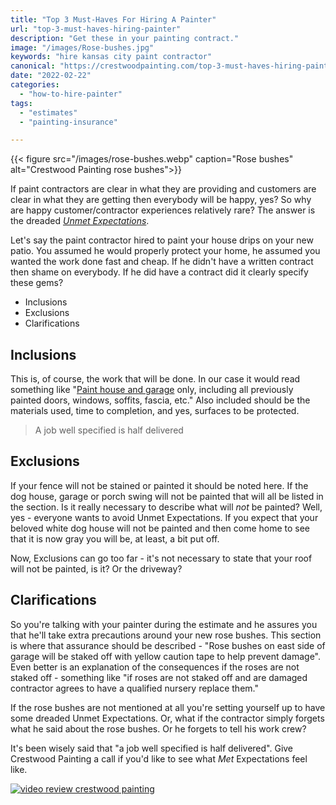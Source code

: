 ```yaml
---
title: "Top 3 Must-Haves For Hiring A Painter"
url: "top-3-must-haves-hiring-painter"
description: "Get these in your painting contract."
image: "/images/Rose-bushes.jpg"
keywords: "hire kansas city paint contractor"
canonical: "https://crestwoodpainting.com/top-3-must-haves-hiring-painter/"
date: "2022-02-22" 
categories:
  - "how-to-hire-painter"
tags:
  - "estimates"
  - "painting-insurance"

---
```

{{< figure src="/images/rose-bushes.webp" caption="Rose bushes" alt="Crestwood Painting rose bushes">}}

If paint contractors are clear in what they are providing and customers are clear in what they are getting then everybody will be happy, yes? So why are happy customer/contractor experiences relatively rare? The answer is the dreaded [_Unmet Expectations_](/reviews/).

Let's say the paint contractor hired to paint your house drips on your new patio. You assumed he would properly protect your home, he assumed you wanted the work done fast and cheap. If he didn't have a written contract then shame on everybody. If he did have a contract did it clearly specify these gems?

- Inclusions
- Exclusions
- Clarifications

## Inclusions

This is, of course, the work that will be done. In our case it would read something like "[Paint house and garage](/exterior-painting-kansas-city/) only, including all previously painted doors, windows, soffits, fascia, etc." Also included should be the materials used, time to completion, and yes, surfaces to be protected.

> A job well specified is half delivered

## Exclusions

If your fence will not be stained or painted it should be noted here. If the dog house, garage or porch swing will not be painted that will all be listed in the section. Is it really necessary to describe what will _not_ be painted? Well, yes - everyone wants to avoid Unmet Expectations. If you expect that your beloved white dog house will not be painted and then come home to see that it is now gray you will be, at least, a bit put off.

Now, Exclusions can go too far - it's not necessary to state that your roof will not be painted, is it? Or the driveway?

## Clarifications

So you're talking with your painter during the estimate and he assures you that he'll take extra precautions around your new rose bushes. This section is where that assurance should be described - "Rose bushes on east side of garage will be staked off with yellow caution tape to help prevent damage". Even better is an explanation of the consequences if the roses are not staked off - something like "if roses are not staked off and are damaged contractor agrees to have a qualified nursery replace them."

If the rose bushes are not mentioned at all you're setting yourself up to have some dreaded Unmet Expectations. Or, what if the contractor simply forgets what he said about the rose bushes. Or he forgets to tell his work crew?

It's been wisely said that "a job well specified is half delivered". Give Crestwood Painting a call if you'd like to see what _Met_ Expectations feel like.

[![video review crestwood painting](/images/r13-10-ann-d.webp)](/video-testimonials/)
